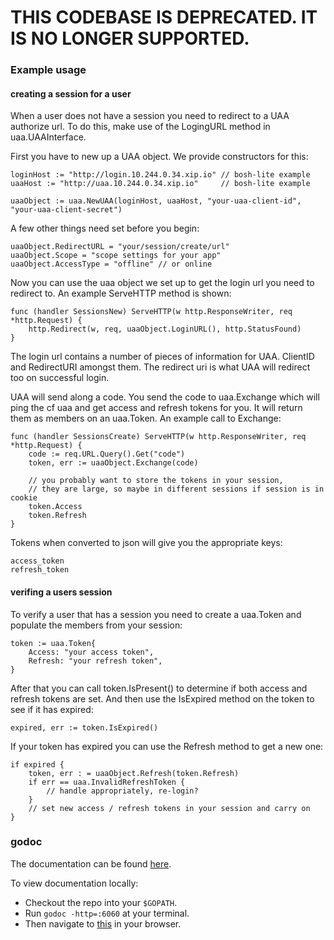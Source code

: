 # THIS CODEBASE IS DEPRECATED. IT IS NO LONGER SUPPORTED.

### Example usage

#### creating a session for a user

When a user does not have a session you need to redirect to a UAA authorize url.  To do this, make use of the LogingURL method in uaa.UAAInterface.

First you have to new up a UAA object. We provide constructors for this:

	loginHost := "http://login.10.244.0.34.xip.io" // bosh-lite example
	uaaHost := "http://uaa.10.244.0.34.xip.io"     // bosh-lite example
	
	uaaObject := uaa.NewUAA(loginHost, uaaHost, "your-uaa-client-id", "your-uaa-client-secret")

A few other things need set before you begin:

	uaaObject.RedirectURL = "your/session/create/url"
	uaaObject.Scope = "scope settings for your app"
	uaaObject.AccessType = "offline" // or online

Now you can use the uaa object we set up to get the login url you need to redirect to.  An example ServeHTTP method is shown:

	func (handler SessionsNew) ServeHTTP(w http.ResponseWriter, req *http.Request) {
		http.Redirect(w, req, uaaObject.LoginURL(), http.StatusFound)
	}
	
The login url contains a number of pieces of information for UAA. ClientID and RedirectURI amongst them.  The redirect uri is what UAA will redirect too on successful login.

UAA will send along a code. You send the code to uaa.Exchange which will ping the cf uaa and get access and refresh tokens for you. It will return them as members on an uaa.Token.  An example call to Exchange:

	func (handler SessionsCreate) ServeHTTP(w http.ResponseWriter, req *http.Request) {
		code := req.URL.Query().Get("code")
		token, err := uaaObject.Exchange(code)
		
		// you probably want to store the tokens in your session,
		// they are large, so maybe in different sessions if session is in cookie
		token.Access
		token.Refresh
	}
	
Tokens when converted to json will give you the appropriate keys:

	access_token
	refresh_token

	

#### verifing a users session

To verify a user that has a session you need to create a uaa.Token and populate the members from your session:

	token := uaa.Token{
		Access: "your access token",
		Refresh: "your refresh token",
	}
	
After that you can call token.IsPresent() to determine if both access and refresh tokens are set. And then use the IsExpired method on the token to see if it has expired:

	expired, err := token.IsExpired()
		
If your token has expired you can use the Refresh method to get a new one:
	
	if expired {
		token, err : = uaaObject.Refresh(token.Refresh)
		if err == uaa.InvalidRefreshToken {
			// handle appropriately, re-login?
		}
		// set new access / refresh tokens in your session and carry on
	}
	

### godoc

The documentation can be found [here](http://godoc.org/github.com/pivotal-cf/uaa-sso-golang/uaa).
  
To view documentation locally:
* Checkout the repo into your `$GOPATH`.
* Run `godoc -http=:6060` at your terminal.
* Then navigate to [this](http://localhost:6060/pkg/github.com/pivotal-cf/uaa-sso-golang/uaa/) in your browser.
